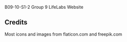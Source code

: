 B09-10-S1-2 Group 9 LifeLabs Website

## Credits
Most icons and images from flaticon.com and freepik.com
